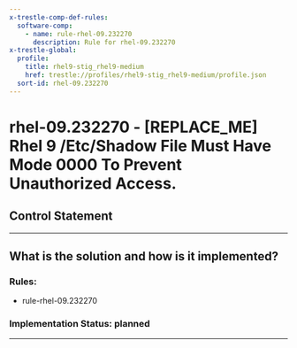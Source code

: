 ```yaml
---
x-trestle-comp-def-rules:
  software-comp:
    - name: rule-rhel-09.232270
      description: Rule for rhel-09.232270
x-trestle-global:
  profile:
    title: rhel9-stig_rhel9-medium
    href: trestle://profiles/rhel9-stig_rhel9-medium/profile.json
  sort-id: rhel-09.232270
---
```


# rhel-09.232270 - \[REPLACE_ME\] Rhel 9 /Etc/Shadow File Must Have Mode 0000 To Prevent Unauthorized Access.

## Control Statement

______________________________________________________________________

## What is the solution and how is it implemented?

<!-- For implementation status enter one of: implemented, partial, planned, alternative, not-applicable -->

<!-- Note that the list of rules under ### Rules: is read-only and changes will not be captured after assembly to JSON -->

<!-- Add control implementation description here for control: rhel-09.232270 -->

### Rules:

  - rule-rhel-09.232270

### Implementation Status: planned

______________________________________________________________________
